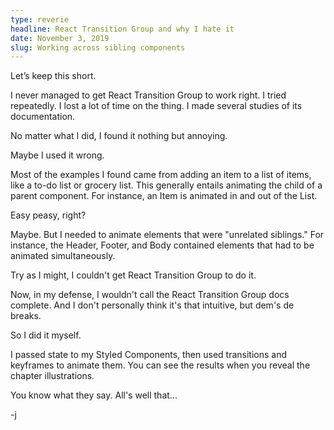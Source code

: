 ```yaml
---
type: reverie
headline: React Transition Group and why I hate it
date: November 3, 2019
slug: Working across sibling components
---
```


Let’s keep this short. 

I never managed to get React Transition Group to work right.  I tried repeatedly. I lost a lot of time on the thing. I made several studies of its documentation. 

No matter what I did, I found it nothing but annoying. 

Maybe I used it wrong. 

Most of the examples I found came from adding an item to a list of items, like a to-do list or grocery list. This generally entails animating the child of a parent component. For instance, an Item is animated in and out of the List. 

Easy peasy, right? 

Maybe. But I needed to animate elements that were "unrelated siblings." For instance, the Header, Footer, and Body contained elements that had to be animated simultaneously.

Try as I might, I couldn't get React Transition Group to do it. 

Now, in my defense, I wouldn't call the React Transition Group docs complete. And I don't personally think it's that intuitive, but dem's de breaks. 

So I did it myself. 

I passed state to my Styled Components, then used transitions and keyframes to animate them. You can see the results when you reveal the chapter illustrations. 

You know what they say. All's well that...

-j